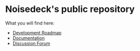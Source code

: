 # Noisedeck's public repository

What you will find here:
* [Development Roadmap](https://github.com/noisedeck/noisedeck-public/projects/1)
* [Documentation](https://github.com/noisedeck/noisedeck-public/wiki)
* [Discussion Forum](https://github.com/noisedeck/noisedeck-public/discussions)



